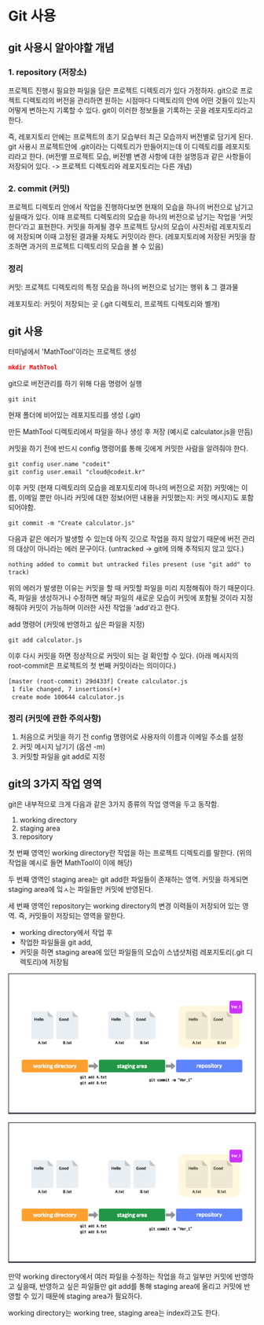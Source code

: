 # Git 사용

## git 사용시 알아야할 개념

### 1. repository (저장소)

프로젝트 진행시 필요한 파일을 담은 프로젝트 디렉토리가 있다 가정하자. git으로 프로젝트 디렉토리의 버전을 관리하면 원하는 시점마다 디렉토리의 안에 어떤 것들이 있는지 어떻게 변하는지 기록할 수 있다. git이 이러한 정보들을 기록하는 곳을 레포지토리라고 한다.

즉, 레포지토리 안에는 프로젝트의 초기 모습부터 최근 모습까지 버전별로 담기게 된다. git 사용시 프로젝트안에 .git이라는 디렉토리가 만들어지는데 이 디렉토리를 레포지토리라고 한다. (버전별 프로젝트 모습, 버전별 변경 사항에 대한 설명등과 같은 사항들이 저장되어 있다. -> 프로젝트 디렉토리와 레포지토리는 다른 개념)

### 2. commit (커밋)

프로젝트 디렉토리 안에서 작업을 진행하다보면 현재의 모습을 하나의 버전으로 남기고 싶을때가 있다. 이때 프로젝트 디렉토리의 모습을 하나의 버전으로 남기는 작업을 '커밋한다'라고 표현한다. 커밋을 하게될 경우 프로젝트 당시의 모습이 사진처럼 레포지토리에 저장되며 이때 고정된 결과물 자체도 커밋이라 한다. (레포지토리에 저장된 커밋을 참조하면 과거의 프로젝트 디렉토리의 모습을 볼 수 있음)

### 정리

커밋: 프로젝트 디렉토리의 특정 모습을 하나의 버전으로 남기는 행위 & 그 결과물

레포지토리: 커밋이 저장되는 곳 (.git 디렉토리, 프로젝트 디렉토리와 별개)

## git 사용

터미널에서 'MathTool'이라는 프로젝트 생성

```json
mkdir MathTool
```

git으로 버전관리를 하기 위해 다음 명령어 실행

```
git init
```

현재 폴더에 비어있는 레포지토리를 생성 (.git)

만든 MathTool 디렉토리에서 파일을 하나 생성 후 저장 (예시로 calculator.js을 만듬)

커밋을 하기 전에 반드시 config 명령어를 통해 깃에게 커밋한 사람을 알려줘야 한다.

```
git config user.name "codeit"
git config user.email "cloud@codeit.kr"
```

이후 커밋 (현재 디렉토리의 모습을 레포지토리에 하나의 버전으로 저장)
커밋에는 이름, 이메일 뿐만 아니라 커밋에 대한 정보(어떤 내용을 커밋했는지: 커밋 메시지)도 포함되어야함.

```
git commit -m "Create calculator.js"
```

다음과 같은 에러가 발생할 수 있는데 아직 깃으로 작업을 하지 않았기 때문에 버전 관리의 대상이 아니라는 에러 문구이다. (untracked -> git에 의해 추적되지 않고 있다.)

```
nothing added to commit but untracked files present (use "git add" to track)
```

위의 에러가 발생한 이유는 커밋을 할 때 커밋할 파일을 미리 지정해줘야 하기 때문이다. 즉, 파일을 생성하거나 수정하면 해당 파일의 새로운 모습이 커밋에 포함될 것이라 지정해줘야 커밋이 가능하며 이러한 사전 작업을 'add'라고 한다.

add 명령어 (커밋에 반영하고 싶은 파일을 지정)

```
git add calculator.js
```

이후 다시 커밋을 하면 정상적으로 커밋이 되는 걸 확인할 수 있다.
(아래 메시지의 root-commit은 프로젝트의 첫 번째 커밋이라는 의미이다.)

```
[master (root-commit) 29d433f] Create calculator.js
 1 file changed, 7 insertions(+)
 create mode 100644 calculator.js
```

### 정리 (커밋에 관한 주의사항)

1. 처음으로 커밋을 하기 전 config 명령어로 사용자의 이름과 이메일 주소를 설정
2. 커밋 메시지 남기기 (옵션 -m)
3. 커밋할 파일을 git add로 지정

## git의 3가지 작업 영역

git은 내부적으로 크게 다음과 같은 3가지 종류의 작업 영역을 두고 동작함.

1. working directory
2. staging area
3. repository

첫 번째 영역인 working directory란 작업을 하는 프로젝트 디렉토리를 말한다. (위의 작업을 예시로 들면 MathTool이 이에 해당)

두 번째 영역인 staging area는 git add한 파일들이 존재하는 영역. 커밋을 하게되면 staging area에 잌ㅅ는 파일들만 커밋에 반영된다.

세 번째 영역인 repository는 working directory의 변경 이력들이 저장되어 있는 영역. 즉, 커밋들이 저장되는 영역을 말한다.

- working directory에서 작업 후
- 작업한 파일들을 git add,
- 커밋을 하면 staging area에 있던 파일들의 모습이 스냅샷처럼 레포지토리(.git 디렉토리)에 저장됨

<img src = "./image.png">

![poster](./image.png)

만약 working directory에서 여러 파일을 수정하는 작업을 하고 일부만 커밋에 반영하고 싶을때, 반영하고 싶은 파일들만 git add를 통해 staging area에 올리고 커밋에 반영할 수 있기 때문에 staging area가 필요하다.

working directory는 working tree, staging area는 index라고도 한다.
